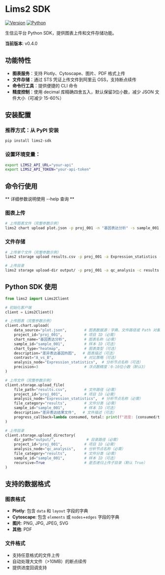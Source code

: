 # Lims2 SDK

[![Version](https://img.shields.io/badge/version-0.4.0-blue.svg)](https://github.com/huangzhibo/lims2-sdk)
[![Python](https://img.shields.io/badge/python-≥3.9-green.svg)](https://www.python.org/)

生信云平台 Python SDK，提供图表上传和文件存储功能。

**当前版本**: v0.4.0

## 功能特性

- **图表服务**：支持 Plotly、Cytoscape、图片、PDF 格式上传
- **文件存储**：通过 STS 凭证上传文件到阿里云 OSS，支持断点续传
- **命令行工具**：提供便捷的 CLI 命令
- **精度控制**：使用 decimal 库精确四舍五入，默认保留3位小数，减少 JSON 文件大小（可减少 15-60%）

## 安装配置

### 推荐方式：从 PyPI 安装
```bash
pip install lims2-sdk
```

### 设置环境变量：

```bash
export LIMS2_API_URL="your-api"
export LIMS2_API_TOKEN="your-api-token"
```

## 命令行使用

** 详细参数说明使用 --help 查询 **

### 图表上传
```bash
# 上传图表文件（完整参数示例）
lims2 chart upload plot.json -p proj_001 -n "基因表达分析" -s sample_001 -t heatmap -d "差异表达热图" -c A_vs_B -a Expression_statistics --precision 3
```

### 文件存储
```bash
# 上传单个文件（完整参数示例）
lims2 storage upload results.csv -p proj_001 -a Expression_statistics -c results -s sample_001 -d "差异表达结果"

# 上传目录
lims2 storage upload-dir output/ -p proj_001 -a qc_analysis -c results -s sample_001
```

## Python SDK 使用

```python
from lims2 import Lims2Client

# 初始化客户端
client = Lims2Client()

# 上传图表（完整参数示例）
client.chart.upload(
    data_source="plot.json",        # 图表数据源：字典、文件路径或 Path 对象
    project_id="proj_001",          # 项目 ID（必需）
    chart_name="基因表达分析",        # 图表名称（必需）
    sample_id="sample_001",         # 样本 ID（可选）
    chart_type="heatmap",           # 图表类型（可选）
    description="差异表达基因热图",   # 图表描述（可选）
    contrast="A_vs_B",              # 对比策略（可选）
    analysis_node="Expression_statistics",  # 分析节点名称（可选）
    precision=3                     # 浮点数精度：0-10位小数（默认3）
)

# 上传文件（完整参数示例）
client.storage.upload_file(
    file_path="results.csv",        # 文件路径（必需）
    project_id="proj_001",          # 项目 ID（必需）
    analysis_node="Expression_statistics",  # 分析节点名称（必需）
    file_category="results",        # 文件分类（必需）
    sample_id="sample_001",         # 样本 ID（可选）
    description="差异表达结果文件",   # 文件描述（可选）
    progress_callback=lambda consumed, total: print(f"进度: {consumed/total*100:.1f}%")  # 进度回调函数（可选）
)

# 上传目录
client.storage.upload_directory(
    dir_path="output/",              # 目录路径（必需）
    project_id="proj_001",          # 项目 ID（必需）
    analysis_node="qc_analysis",    # 分析节点名称（必需）
    file_category="results",        # 文件分类（必需）
    sample_id="sample_001",         # 样本 ID（可选）
    recursive=True                  # 是否递归上传子目录（默认 True）
)
```

## 支持的数据格式

### 图表格式
- **Plotly**: 包含 `data` 和 `layout` 字段的字典
- **Cytoscape**: 包含 `elements` 或 `nodes`+`edges` 字段的字典  
- **图片**: PNG, JPG, JPEG, SVG
- **其他**: PDF

### 文件格式
- 支持任意格式的文件上传
- 自动处理大文件（>10MB）的断点续传
- 提供进度回调支持

